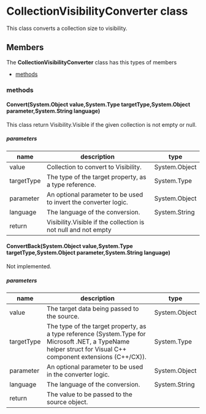 
# CollectionVisibilityConverter class

This class converts a collection size to visibility.

## Members

The **CollectionVisibilityConverter** class has this types of members

* [methods](#methods)

### methods

#### Convert(System.Object value,System.Type targetType,System.Object parameter,System.String language)

This class return Visibility.Visible if the given collection is not empty or null.

##### parameters



| name | description | type |
| --- | --- | --- |
| value | Collection to convert to Visibility. | System.Object |
| targetType | The type of the target property, as a type reference. | System.Type |
| parameter | An optional parameter to be used to invert the converter logic. | System.Object |
| language | The language of the conversion. | System.String |
| return |Visibility.Visible if the collection is not null and not empty |

#### ConvertBack(System.Object value,System.Type targetType,System.Object parameter,System.String language)

Not implemented.

##### parameters



| name | description | type |
| --- | --- | --- |
| value | The target data being passed to the source. | System.Object |
| targetType | The type of the target property, as a type reference (System.Type for Microsoft .NET, a TypeName helper struct for Visual C++ component extensions (C++/CX)). | System.Type |
| parameter | An optional parameter to be used in the converter logic. | System.Object |
| language | The language of the conversion. | System.String |
| return |The value to be passed to the source object. |
